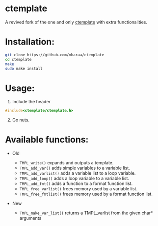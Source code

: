 # ctemplate

A revived fork of the one and only [ctemplate](https://libctemplate.sourceforge.net) with extra functionalities.

# Installation:

```bash
git clone https://github.com/mbaraa/ctemplate
cd ctemplate
make
sudo make install
```

# Usage:

1. Include the header

```c
#include<ctemplate/ctemplate.h>
```

2. Go nuts.

# Available functions:
- Old
  - `TMPL_write()` expands and outputs a template.
  - `TMPL_add_var()` adds simple variables to a variable list.
  - `TMPL_add_varlist()` adds a variable list to a loop variable.
  - `TMPL_add_loop()` adds a loop variable to a variable list.
  - `TMPL_add_fmt()` adds a function to a format function list.
  - `TMPL_free_varlist()` frees memory used by a variable list.
  - `TMPL_free_fmtlist()` frees memory used by a format function list.

- New
  - `TMPL_make_var_list()` returns a TMPL_varlist from the given char\* arguments

